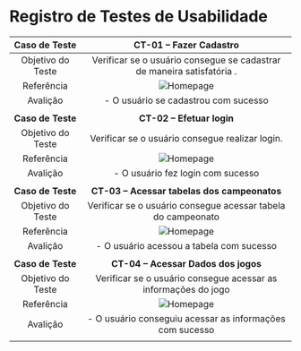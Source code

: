 # Registro de Testes de Usabilidade

| **Caso de Teste** 	| **CT-01 – Fazer Cadastro** 	|
|:---:	|:---:	|
|	Objetivo do Teste 	| Verificar se o  usuário consegue se cadastrar de maneira satisfatória . |
| Referência 	| ![Homepage](img/CadastroGif[1].gif) |
| Avalição | - O usuário se cadastrou com sucesso |
|  	|  	|
| **Caso de Teste** 	| **CT-02 – Efetuar login**	|
| Objetivo do Teste 	| Verificar se o usuário consegue realizar login. |
| Referência 	| ![Homepage](img/loginGIF.gif)   |
| Avalição | - O usuário fez login com sucesso |
|  	|  	|
| **Caso de Teste** 	| **CT-03 – Acessar tabelas dos campeonatos**	|
| Objetivo do Teste 	| Verificar se o usuário consegue acessar tabela do campeonato |
| Referência 	| ![Homepage](img/editarperfilgif.gif) |
| Avalição | - O usuário acessou a tabela com sucesso |
|  	|  	|
| **Caso de Teste** 	| **CT-04 – Acessar Dados dos jogos**	|
| Objetivo do Teste 	| Verificar se o usuário consegue acessar as informações do jogo |
| Referência 	| ![Homepage](img/candidatargif.gif) |
| Avalição | - O usuário conseguiu acessar as informações com sucesso |
|  	|  	|

